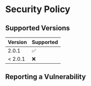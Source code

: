 # Security Policy

## Supported Versions

| Version | Supported          |
| ------- | ------------------ |
| 2.0.1   | :white_check_mark: |
| < 2.0.1 | :x:                |

## Reporting a Vulnerability